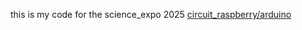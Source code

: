 this is my code for the science_expo 2025
[circuit_raspberry/arduino](https://github.com/ziaenico/autoturret_science_expo/blob/main/circuit%20arduino_raspberry.png)
